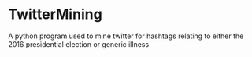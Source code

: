 # TwitterMining
A python program used to mine twitter for hashtags relating to either the 2016 presidential election or generic illness
